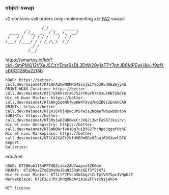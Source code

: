 ### objkt-swap

v2 contains sell orders only implementing xtz:[FA2](https://gitlab.com/tzip/tzip/-/blob/master/proposals/tzip-12/tzip-12.md) swaps

```
         __     /_/ __    ______           
  ____  / /__  __  / /__ /_  __/  
 /   / /    / / / /   _/  / /     
/___/ /____/ / / /_/\_\  /_/    
           _/ /
          /__/  
```

https://smartpy.io/ide?cid=QmPMQ12VXeJSCzYEmzBsDL3DtW29y1aF7Y7phJB8fdPEwH&k=f9af4cbf831286a22f4b

```
hDAO: https://better-call.dev/mainnet/KT1AFA2mwNUMNd4SsujE1YYp29vd8BZejyKW
OBJKT-hDAO Curation: https://better-call.dev/mainnet/KT1TybhR7XraG75JFYKSrh7KnxukMBT5dor6
Hic et Nunc Minter: https://better-call.dev/mainnet/KT1Hkg5qeNhfwpKW4fXvq7HGZB9z2EnmCCA9
OBJKTs: https://better-call.dev/mainnet/KT1RJ6PbjHpwc3M5rw5s2Nbmefwbuwbdxton
SUBJKTs: https://better-call.dev/mainnet/KT1My1wDZHDGweCrJnQJi3wcFaS67iksirvj
Hic et nunc Unregistry: https://better-call.dev/mainnet/KT1WN8NrfvH18g7uiBY62ThcNpq3ggqfubhE
Hic et nunc Markeplace: https://better-call.dev/mainnet/KT1CA2CAZt2kfHVBPmBDzUZaaj6DGXwxLBFK
Report: 
Galleries:
```
edo2net
```
hDAO: KT1BHuA31S4PPTdQZzzbx2AU7wapvzSZK6wo
OBJKTs: KT1DhyxZ7oEQXyNaJ9uN33RahiKEf3fS5X7i
Hic et nunc Minter: KT1LtF7FVcoSN1bgz1CLTptVR7SpvJVNpKJZ
Marketplace: KT1F2CcTMrJhHqMRqAriA1H2FFYzx91jeko4

```

`
MIT license
`
